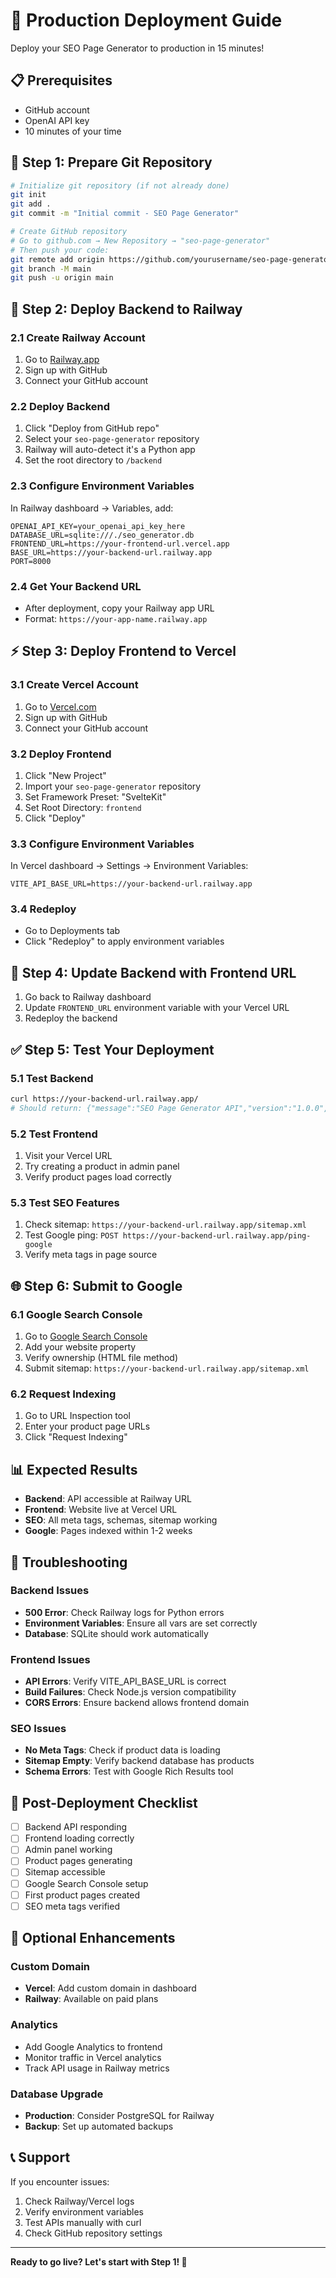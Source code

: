 # 🚀 Production Deployment Guide

Deploy your SEO Page Generator to production in 15 minutes!

## 📋 Prerequisites

- GitHub account
- OpenAI API key
- 10 minutes of your time

## 🔄 Step 1: Prepare Git Repository

```bash
# Initialize git repository (if not already done)
git init
git add .
git commit -m "Initial commit - SEO Page Generator"

# Create GitHub repository
# Go to github.com → New Repository → "seo-page-generator"
# Then push your code:
git remote add origin https://github.com/yourusername/seo-page-generator.git
git branch -M main
git push -u origin main
```

## 🚂 Step 2: Deploy Backend to Railway

### 2.1 Create Railway Account
1. Go to [Railway.app](https://railway.app)
2. Sign up with GitHub
3. Connect your GitHub account

### 2.2 Deploy Backend
1. Click "Deploy from GitHub repo"
2. Select your `seo-page-generator` repository
3. Railway will auto-detect it's a Python app
4. Set the root directory to `/backend`

### 2.3 Configure Environment Variables
In Railway dashboard → Variables, add:

```env
OPENAI_API_KEY=your_openai_api_key_here
DATABASE_URL=sqlite:///./seo_generator.db
FRONTEND_URL=https://your-frontend-url.vercel.app
BASE_URL=https://your-backend-url.railway.app
PORT=8000
```

### 2.4 Get Your Backend URL
- After deployment, copy your Railway app URL
- Format: `https://your-app-name.railway.app`

## ⚡ Step 3: Deploy Frontend to Vercel

### 3.1 Create Vercel Account
1. Go to [Vercel.com](https://vercel.com)
2. Sign up with GitHub
3. Connect your GitHub account

### 3.2 Deploy Frontend
1. Click "New Project"
2. Import your `seo-page-generator` repository
3. Set Framework Preset: "SvelteKit"
4. Set Root Directory: `frontend`
5. Click "Deploy"

### 3.3 Configure Environment Variables
In Vercel dashboard → Settings → Environment Variables:

```env
VITE_API_BASE_URL=https://your-backend-url.railway.app
```

### 3.4 Redeploy
- Go to Deployments tab
- Click "Redeploy" to apply environment variables

## 🔧 Step 4: Update Backend with Frontend URL

1. Go back to Railway dashboard
2. Update `FRONTEND_URL` environment variable with your Vercel URL
3. Redeploy the backend

## ✅ Step 5: Test Your Deployment

### 5.1 Test Backend
```bash
curl https://your-backend-url.railway.app/
# Should return: {"message":"SEO Page Generator API","version":"1.0.0","status":"healthy"}
```

### 5.2 Test Frontend
1. Visit your Vercel URL
2. Try creating a product in admin panel
3. Verify product pages load correctly

### 5.3 Test SEO Features
1. Check sitemap: `https://your-backend-url.railway.app/sitemap.xml`
2. Test Google ping: `POST https://your-backend-url.railway.app/ping-google`
3. Verify meta tags in page source

## 🌐 Step 6: Submit to Google

### 6.1 Google Search Console
1. Go to [Google Search Console](https://search.google.com/search-console)
2. Add your website property
3. Verify ownership (HTML file method)
4. Submit sitemap: `https://your-backend-url.railway.app/sitemap.xml`

### 6.2 Request Indexing
1. Go to URL Inspection tool
2. Enter your product page URLs
3. Click "Request Indexing"

## 📊 Expected Results

- **Backend**: API accessible at Railway URL
- **Frontend**: Website live at Vercel URL  
- **SEO**: All meta tags, schemas, sitemap working
- **Google**: Pages indexed within 1-2 weeks

## 🐛 Troubleshooting

### Backend Issues
- **500 Error**: Check Railway logs for Python errors
- **Environment Variables**: Ensure all vars are set correctly
- **Database**: SQLite should work automatically

### Frontend Issues  
- **API Errors**: Verify VITE_API_BASE_URL is correct
- **Build Failures**: Check Node.js version compatibility
- **CORS Errors**: Ensure backend allows frontend domain

### SEO Issues
- **No Meta Tags**: Check if product data is loading
- **Sitemap Empty**: Verify backend database has products
- **Schema Errors**: Test with Google Rich Results tool

## 🎯 Post-Deployment Checklist

- [ ] Backend API responding
- [ ] Frontend loading correctly
- [ ] Admin panel working
- [ ] Product pages generating
- [ ] Sitemap accessible
- [ ] Google Search Console setup
- [ ] First product pages created
- [ ] SEO meta tags verified

## 🚀 Optional Enhancements

### Custom Domain
- **Vercel**: Add custom domain in dashboard
- **Railway**: Available on paid plans

### Analytics
- Add Google Analytics to frontend
- Monitor traffic in Vercel analytics
- Track API usage in Railway metrics

### Database Upgrade
- **Production**: Consider PostgreSQL for Railway
- **Backup**: Set up automated backups

## 📞 Support

If you encounter issues:
1. Check Railway/Vercel logs
2. Verify environment variables
3. Test APIs manually with curl
4. Check GitHub repository settings

---

**Ready to go live? Let's start with Step 1! 🚀** 